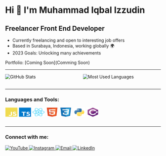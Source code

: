 # Hi 👋 I'm Muhammad Iqbal Izzudin

## Freelancer Front End Developer

- Currently freelancing and open to interesting job offers
- Based in Surabaya, Indonesia, working globally 🌍
- 2023 Goals: Unlocking many achievements

Portfolio: [Coming Soon](Comming Soon)

---

<div style="display: flex; align-items: flex-start;">
  <img width="50%" src="https://github-readme-stats.vercel.app/api?username=iqbalizz&show_icons=true&theme=dark#gh-dark-mode-only" alt="GitHub Stats" />
  <img width="45%" src="https://github-readme-stats.vercel.app/api/top-langs/?username=iqbalizz&layout=compact" alt="Most Used Languages" />
</div>
<br clear="left" />

---
### Languages and Tools:

<div style="display: inline_block">
  <img align="center" alt="JavaScript" height="30" width="40" src="https://raw.githubusercontent.com/devicons/devicon/master/icons/javascript/javascript-plain.svg">
  <img align="center" alt="TypeScript" height="30" width="40" src="https://raw.githubusercontent.com/devicons/devicon/master/icons/typescript/typescript-plain.svg">
  <img align="center" alt="React" height="30" width="40" src="https://raw.githubusercontent.com/devicons/devicon/master/icons/react/react-original.svg">
  <img align="center" alt="HTML5" height="30" width="40" src="https://raw.githubusercontent.com/devicons/devicon/master/icons/html5/html5-original.svg">
  <img align="center" alt="CSS3" height="30" width="40" src="https://raw.githubusercontent.com/devicons/devicon/master/icons/css3/css3-original.svg">
  <img align="center" alt="Python" height="30" width="40" src="https://raw.githubusercontent.com/devicons/devicon/master/icons/python/python-original.svg">
  <img align="center" alt="C#" height="30" width="40" src="https://raw.githubusercontent.com/devicons/devicon/master/icons/csharp/csharp-original.svg">
</div>

<br />

---

### Connect with me:

<div> 
  <a href="https://www.youtube.com/channel/UCvE0MrmIu36lbC5nrQocYHw" target="_blank">
    <img src="https://img.shields.io/badge/YouTube-FF0000?style=for-the-badge&logo=youtube&logoColor=white" alt="YouTube">
  </a>
  <a href="https://www.instagram.com/iqbaall_i/" target="_blank">
    <img src="https://img.shields.io/badge/-Instagram-%23E4405F?style=for-the-badge&logo=instagram&logoColor=white" alt="Instagram">
  </a>
  <!-- Remove Twitch and Discord for now -->
  <a href="mailto:iqbalizzudin13@gmail.com">
    <img src="https://img.shields.io/badge/-Gmail-%23333?style=for-the-badge&logo=gmail&logoColor=white" alt="Email">
  </a>
  <a href="https://www.linkedin.com/in/muhammad-iqbal-izzudin-588609266/" target="_blank">
    <img src="https://img.shields.io/badge/-LinkedIn-%230077B5?style=for-the-badge&logo=linkedin&logoColor=white" alt="LinkedIn">
  </a> 
</div>
